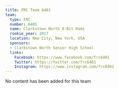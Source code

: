 ```yaml
---
title: FRC Team 6401
team:
  type: FRC
  number: 6401
  name: Clarkstown North 8-Bit Rams
  rookie_year: 2017
  location: New City, New York, USA
  sponsors:
  - Clarkstown North Senior High School
  links:
    Facebook: https://www.facebook.com/frc6401
    Twitter: https://twitter.com/frc6401
    Instagram: https://www.instagram.com/frc6401
---
```


No content has been added for this team